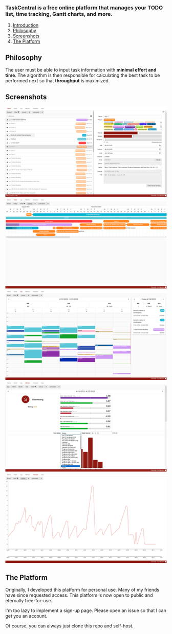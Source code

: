 
### TaskCentral is a free online platform that manages your TODO list, time tracking, Gantt charts, and more.

1. [Introduction](#introduction)
2. [Philosophy](#philosophy)
3. [Screenshots](#screenshots)
4. [The Platform](#the-platform)

## Philosophy

The user must be able to input task information with **minimal effort and time**. The algorithm is then responsible for calculating the best task to be performed next so that **throughput** is maximized.

## Screenshots
![Screenshot 1](imgs/1.png)
![Screenshot 2](imgs/2.png)
![Screenshot 3](imgs/3.png)
![Screenshot 4](imgs/4.png)
![Screenshot 5](imgs/5.png)

## The Platform
Originally, I developed this platform for personal use. Many of my friends have since requested access. This platform is now open to public and eternally free-for-use.

I'm too lazy to implement a sign-up page. Please open an issue so that I can get you an account.

Of course, you can always just clone this repo and self-host.